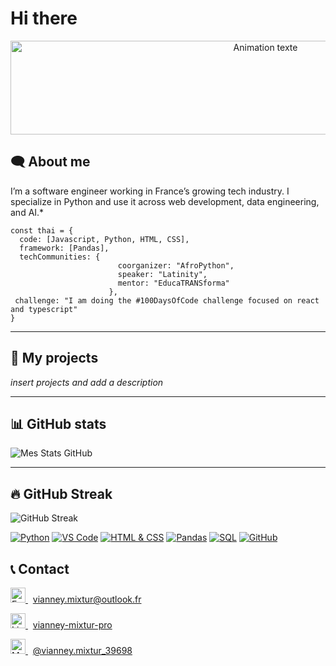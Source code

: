 # Hi there

<div align="center">
  <img src="https://raw.githubusercontent.com/VianneyMI/VianneyMI/main/wave_animation.svg" alt="Animation texte" width="800" height="150">
</div>


<!---

A inclure l'animation pour le hello

-->
## 🗨️ About me

I’m a software engineer working in France’s growing tech industry. I specialize in Python and use it across web development, data engineering, and AI.*

```
const thai = {
  code: [Javascript, Python, HTML, CSS],
  framework: [Pandas],
  techCommunities: {
                        coorganizer: "AfroPython",
                        speaker: "Latinity",
                        mentor: "EducaTRANSforma"
                      },
 challenge: "I am doing the #100DaysOfCode challenge focused on react and typescript"
}
```

---

## 🚀 My projects 

*insert projects and add a description*

<!--

insert projects and add a description

-->

---

## 📊 GitHub stats

![Mes Stats GitHub](https://github-readme-stats.vercel.app/api?username=VianneyMI&show_icons=true&theme=radical)

---

## 🔥 GitHub Streak

![GitHub Streak](https://streak-stats.demolab.com/?user=VianneyMI&theme=dark&date_format=M%20j%5B%2C%20Y%5D)




<!--

insert this : curren streak and longest streak

insert buttons / badges

rajouter les icones, inclure les frameworks (j'ai plus tous les noms en tete)

-->

[![Python](https://img.shields.io/badge/Python-3776AB?&logo=python&logoColor=white)](https://www.python.org/)
[![VS Code](https://img.shields.io/badge/VS_Code-007ACC?&logo=visual-studio-code&logoColor=white)](https://code.visualstudio.com/)
[![HTML & CSS](https://img.shields.io/badge/HTML5_&_CSS3-E34F26?&logo=html5&logoColor=white)](https://developer.mozilla.org/fr/docs/Web)
[![Pandas](https://img.shields.io/badge/Pandas-150458?&logo=pandas&logoColor=white)](https://pandas.pydata.org/)
[![SQL](https://img.shields.io/badge/SQL-4479A1?&logo=postgresql&logoColor=white)](https://www.postgresql.org/)
[![GitHub](https://img.shields.io/badge/GitHub-181717?&logo=github&logoColor=white)](https://github.com/)


## 📞 Contact

<a href="mailto:vianney.mixtur@outlook.fr" target="_blank"> <img src="https://cdn-icons-png.flaticon.com/512/732/732200.png" alt="Email" width="24" height="24" /> </a> &nbsp; <span>vianney.mixtur@outlook.fr</span> <br/>

<a href="https://www.linkedin.com/in/vianney-mixtur-pro/" target="_blank"> <img src="https://cdn-icons-png.flaticon.com/512/174/174857.png" alt="LinkedIn" width="24" height="24" /> </a> &nbsp; <span><a href="https://www.linkedin.com/in/vianney-mixtur-pro/">vianney-mixtur-pro</a></span> <br/>

<a href="https://medium.com/@vianney.mixtur_39698" target="_blank"> <img src="https://cdn-icons-png.flaticon.com/512/5968/5968885.png" alt="Medium" width="24" height="24" /> </a> &nbsp; <span><a href="https://medium.com/@vianney.mixtur_39698">@vianney.mixtur_39698</a></span>


<!---
rajouter un lien vers le medium et malt

mettre les fives en logo
-->